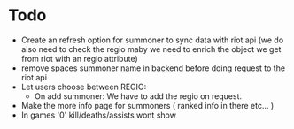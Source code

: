 # Todo


- Create an refresh option for summoner to sync data with riot api (we do also need to check the regio maby we need to enrich the object we get from riot 
  with an regio attribute) 
- remove spaces summoner name in backend before doing request to the riot api
- Let users choose between REGIO:
  - On add summoner: We have to add the regio on request.
- Make the more info page for summoners ( ranked info in there etc... )
- In games '0' kill/deaths/assists wont show
